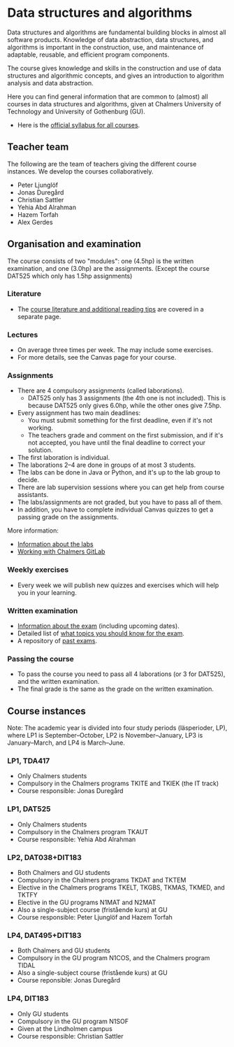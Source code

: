 # Data structures and algorithms

Data structures and algorithms are fundamental building blocks in almost all software products. Knowledge of data abstraction, data structures, and algorithms is important in the construction, use, and maintenance of adaptable, reusable, and efficient program components.

The course gives knowledge and skills in the construction and use of data structures and algorithmic concepts, and gives an introduction to algorithm analysis and data abstraction.

Here you can find general information that are common to (almost) all courses in data structures and algorithms, given at Chalmers University of Technology and University of Gothenburg (GU).

- Here is the [official syllabus for all courses](syllabus.md).

## Teacher team

The following are the team of teachers giving the different course instances. We develop the courses collaboratively.

- Peter Ljunglöf
- Jonas Duregård
- Christian Sattler
- Yehia Abd Alrahman
- Hazem Torfah
- Alex Gerdes

## Organisation and examination

The course consists of two "modules": one (4.5hp) is the written examination, and one (3.0hp) are the assignments. (Except the course DAT525 which only has 1.5hp assignments)

### Literature

- The [course literature and additional reading tips](literature.md) are covered in a separate page.

### Lectures

- On average three times per week. The may include some exercises.
- For more details, see the Canvas page for your course.

### Assignments

- There are 4 compulsory assignments (called laborations).
  - DAT525 only has 3 assignments (the 4th one is not included). This is because DAT525 only gives 6.0hp, while the other ones give 7.5hp.
- Every assignment has two main deadlines:
  - You must submit something for the first deadline, even if it's not working.
  - The teachers grade and comment on the first submission, and if it's not accepted, you have until the final deadline to correct your solution.
- The first laboration is individual.
- The laborations 2–4 are done in groups of at most 3 students.
- The labs can be done in Java or Python, and it's up to the lab group to decide.
- There are lab supervision sessions where you can get help from course assistants.
- The labs/assignments are not graded, but you have to pass all of them.
- In addition, you have to complete individual Canvas quizzes to get a passing grade on the assignments.

More information:
- [Information about the labs](lab-info.md)
- [Working with Chalmers GitLab](chalmers-gitlab.md)

### Weekly exercises

- Every week we will publish new quizzes and exercises which will help you in your learning.

### Written examination

- [Information about the exam](exam-info.md) (including upcoming dates).
- Detailed list of [what topics you should know for the exam](exam-topics.md).
- A repository of [past exams](https://github.com/ChalmersGU-data-structure-courses/past-exams).

### Passing the course

- To pass the course you need to pass all 4 laborations (or 3 for DAT525), and the written examination.
- The final grade is the same as the grade on the written examination.

## Course instances

Note: The academic year is divided into four study periods (läsperioder, LP), where LP1 is September–October, LP2 is November–January, LP3 is January–March, and LP4 is March–June.

### LP1, TDA417
- Only Chalmers students
- Compulsory in the Chalmers programs TKITE and TKIEK (the IT track)
- Course responsible: Jonas Duregård

### LP1, DAT525
- Only Chalmers students
- Compulsory in the Chalmers program TKAUT
- Course responsible: Yehia Abd Alrahman

### LP2, DAT038+DIT183
- Both Chalmers and GU students
- Compulsory in the Chalmers programs TKDAT and TKTEM
- Elective in the Chalmers programs TKELT, TKGBS, TKMAS, TKMED, and TKTFY
- Elective in the GU programs N1MAT and N2MAT
- Also a single-subject course (fristående kurs) at GU
- Course responsible: Peter Ljunglöf and Hazem Torfah

### LP4, DAT495+DIT183
- Both Chalmers and GU students
- Compulsory in the GU program N1COS, and the Chalmers program TIDAL
- Also a single-subject course (fristående kurs) at GU
- Course reponsible: Jonas Duregård

### LP4, DIT183
- Only GU students
- Compulsory in the GU program N1SOF
- Given at the Lindholmen campus
- Course responsible: Christian Sattler
